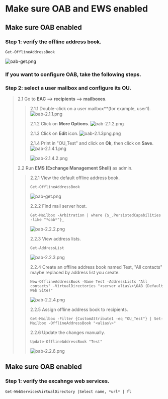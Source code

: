 # Make sure OAB and EWS enabled

## Make sure OAB enabled
### Step 1: verify the offline address book.
```
Get-OfflineAddressBook
```
![oab-get.png](https://s2.loli.net/2022/09/16/rsGhIMxfQCql3ek.png)

### If you want to configure OAB, take the following steps.
### Step 2: select a user mailbox and configure its OU.
> 2.1 Go to **EAC --> recipients --> mailboxes**.
>> 2.1.1 Double-click on a user mailbox**(for example, user1).
>> ![oab-2.1.1.png](https://s2.loli.net/2022/09/16/4h9d2byuVzxGvBj.png)
>> 
>> 2.1.2 Click on **More Options**.
>> ![oab-2.1.2.png](https://s2.loli.net/2022/09/16/s12aWMvzTyGRUSc.png)
>> 
>> 2.1.3 Click on **Edit** icon.
>> ![oab-2.1.3png.png](https://s2.loli.net/2022/09/16/A4I8tJZdDS3i2Cj.png)
>> 
>> 2.1.4 Print in "OU_Test" and click on **Ok**, then click on **Save**.
>> ![oab-2.1.4.1.png](https://s2.loli.net/2022/09/16/SjftTKUsoqdv5Vk.png)
>> 
>> ![oab-2.1.4.2.png](https://s2.loli.net/2022/09/16/MBH95Yh8t1mGDEs.png)
>
> 2.2 Run **EMS (Exchange Management Shell)** as admin.
>> 
>> 2.2.1 View the default offline address book.
>> ```
>> Get-OfflineAddressBook
>> ```
>> ![oab-get.png](https://s2.loli.net/2022/09/16/rsGhIMxfQCql3ek.png)
>> 
>> 2.2.2 Find mail server host.
>> ```
>>Get-Mailbox -Arbitration | where {$_.PersistedCapabilities -like "*oab*"}_
>> ```
>> ![oab-2.2.2.png](https://s2.loli.net/2022/09/16/poNtkVHL5fd4euc.png)
>> 
>> 2.2.3 View address lists.
>> ```
>>Get-AddressList
>> ```
>> ![oab-2.2.3.png](https://s2.loli.net/2022/09/16/yrxQGlKX7Oo4he1.png)
>> 
>> 2.2.4 Create an offline address book named Test, "All contacts" maybe replaced by address list you create.
>> ```
>>New-OfflineAddressBook -Name Test -AddressLists "All contacts" -VirtualDirectories "<server alias\>\OAB (Default Web Site)"
>>```
>> ![oab-2.2.4.png](https://s2.loli.net/2022/09/16/aXsI75qFMDwCeLN.png)
>> 
>> 2.2.5 Assign offline address book to recipients.
>> ```
>>Get-Mailbox -Filter {CustomAttribute1 -eq "OU_Test"} | Set-Mailbox -OfflineAddressBook "<alias\>"
>> ```
>> 
>> 2.2.6 Update the changes manually.
>> ```
>>Update-OfflineAddressBook "Test"
>> ```
>> ![oab-2.2.6.png](https://s2.loli.net/2022/09/16/EscH3o1TtRl8xPy.png)

## Make sure OAB enabled

### Step 1: verify the excahnge web services.
```
Get-WebServicesVirtualDirectory |Select name, *url* | fl
```
